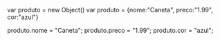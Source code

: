 var produto = new Object()
var produto = {nome:"Caneta", preco:"1.99", cor:"azul"}

produto.nome = "Caneta";
produto.preco = "1.99";
produto.cor = "azul";